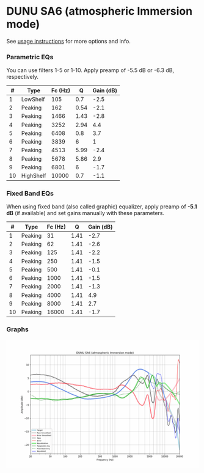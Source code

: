 # DUNU SA6 (atmospheric Immersion mode)
See [usage instructions](https://github.com/jaakkopasanen/AutoEq#usage) for more options and info.

### Parametric EQs
You can use filters 1-5 or 1-10. Apply preamp of -5.5 dB or -6.3 dB, respectively.

|   # | Type      |   Fc (Hz) |    Q |   Gain (dB) |
|-----|-----------|-----------|------|-------------|
|   1 | LowShelf  |       105 | 0.7  |        -2.5 |
|   2 | Peaking   |       162 | 0.54 |        -2.1 |
|   3 | Peaking   |      1466 | 1.43 |        -2.8 |
|   4 | Peaking   |      3252 | 2.94 |         4.4 |
|   5 | Peaking   |      6408 | 0.8  |         3.7 |
|   6 | Peaking   |      3839 | 6    |         1   |
|   7 | Peaking   |      4513 | 5.99 |        -2.4 |
|   8 | Peaking   |      5678 | 5.86 |         2.9 |
|   9 | Peaking   |      6801 | 6    |        -1.7 |
|  10 | HighShelf |     10000 | 0.7  |        -1.1 |

### Fixed Band EQs
When using fixed band (also called graphic) equalizer, apply preamp of **-5.1 dB** (if available) and set gains manually with these parameters.

|   # | Type    |   Fc (Hz) |    Q |   Gain (dB) |
|-----|---------|-----------|------|-------------|
|   1 | Peaking |        31 | 1.41 |        -2.7 |
|   2 | Peaking |        62 | 1.41 |        -2.6 |
|   3 | Peaking |       125 | 1.41 |        -2.2 |
|   4 | Peaking |       250 | 1.41 |        -1.5 |
|   5 | Peaking |       500 | 1.41 |        -0.1 |
|   6 | Peaking |      1000 | 1.41 |        -1.5 |
|   7 | Peaking |      2000 | 1.41 |        -1.3 |
|   8 | Peaking |      4000 | 1.41 |         4.9 |
|   9 | Peaking |      8000 | 1.41 |         2.7 |
|  10 | Peaking |     16000 | 1.41 |        -1.7 |

### Graphs
![](./DUNU%20SA6%20(atmospheric%20Immersion%20mode).png)
